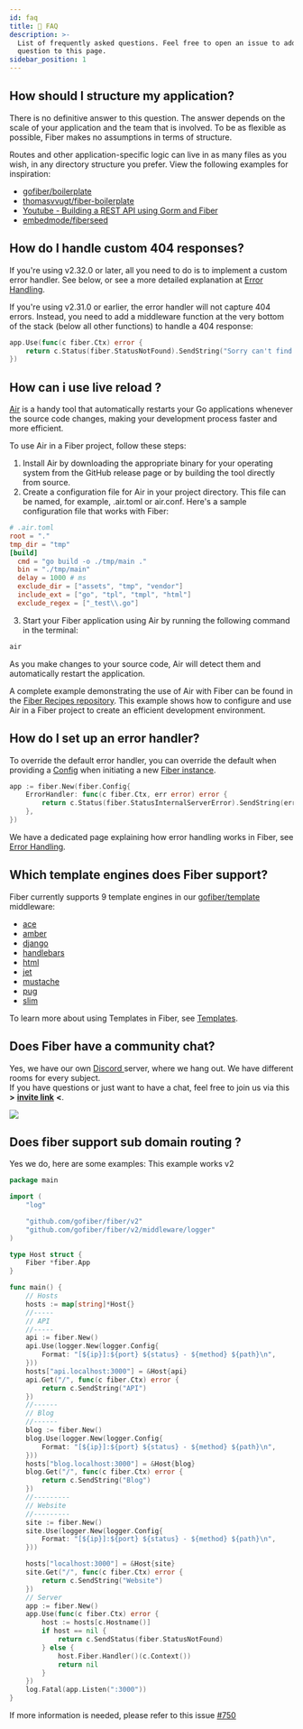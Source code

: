 ```yaml
---
id: faq
title: 🤔 FAQ
description: >-
  List of frequently asked questions. Feel free to open an issue to add your
  question to this page.
sidebar_position: 1
---
```


## How should I structure my application?

There is no definitive answer to this question. The answer depends on the scale of your application and the team that is involved. To be as flexible as possible, Fiber makes no assumptions in terms of structure.

Routes and other application-specific logic can live in as many files as you wish, in any directory structure you prefer. View the following examples for inspiration:

* [gofiber/boilerplate](https://github.com/gofiber/boilerplate)
* [thomasvvugt/fiber-boilerplate](https://github.com/thomasvvugt/fiber-boilerplate)
* [Youtube - Building a REST API using Gorm and Fiber](https://www.youtube.com/watch?v=Iq2qT0fRhAA)
* [embedmode/fiberseed](https://github.com/embedmode/fiberseed)

## How do I handle custom 404 responses?

If you're using v2.32.0 or later, all you need to do is to implement a custom error handler. See below, or see a more detailed explanation at [Error Handling](../guide/error-handling.md#custom-error-handler). 

If you're using v2.31.0 or earlier, the error handler will not capture 404 errors. Instead, you need to add a middleware function at the very bottom of the stack \(below all other functions\) to handle a 404 response:

```go title="Example"
app.Use(func(c fiber.Ctx) error {
    return c.Status(fiber.StatusNotFound).SendString("Sorry can't find that!")
})
```

## How can i use live reload ?

[Air](https://github.com/cosmtrek/air) is a handy tool that automatically restarts your Go applications whenever the source code changes, making your development process faster and more efficient.

To use Air in a Fiber project, follow these steps:

1. Install Air by downloading the appropriate binary for your operating system from the GitHub release page or by building the tool directly from source.
2. Create a configuration file for Air in your project directory. This file can be named, for example, .air.toml or air.conf. Here's a sample configuration file that works with Fiber:
```toml
# .air.toml
root = "."
tmp_dir = "tmp"
[build]
  cmd = "go build -o ./tmp/main ."
  bin = "./tmp/main"
  delay = 1000 # ms
  exclude_dir = ["assets", "tmp", "vendor"]
  include_ext = ["go", "tpl", "tmpl", "html"]
  exclude_regex = ["_test\\.go"]
```
3. Start your Fiber application using Air by running the following command in the terminal:
```sh
air
```

As you make changes to your source code, Air will detect them and automatically restart the application.

A complete example demonstrating the use of Air with Fiber can be found in the [Fiber Recipes repository](https://github.com/gofiber/recipes/tree/master/air). This example shows how to configure and use Air in a Fiber project to create an efficient development environment.


## How do I set up an error handler?

To override the default error handler, you can override the default when providing a [Config](../api/fiber.md#config) when initiating a new [Fiber instance](../api/fiber.md#new).

```go title="Example"
app := fiber.New(fiber.Config{
    ErrorHandler: func(c fiber.Ctx, err error) error {
        return c.Status(fiber.StatusInternalServerError).SendString(err.Error())
    },
})
```

We have a dedicated page explaining how error handling works in Fiber, see [Error Handling](../guide/error-handling.md).

## Which template engines does Fiber support?

Fiber currently supports 9 template engines in our [gofiber/template](https://docs.gofiber.io/template/) middleware:

* [ace](https://docs.gofiber.io/template/ace/)
* [amber](https://docs.gofiber.io/template/amber/)
* [django](https://docs.gofiber.io/template/django/)
* [handlebars](https://docs.gofiber.io/template/handlebars)
* [html](https://docs.gofiber.io/template/html)
* [jet](https://docs.gofiber.io/template/jet)
* [mustache](https://docs.gofiber.io/template/mustache)
* [pug](https://docs.gofiber.io/template/pug)
* [slim](https://docs.gofiber.io/template/pug)

To learn more about using Templates in Fiber, see [Templates](../guide/templates.md).

## Does Fiber have a community chat?

Yes, we have our own [Discord ](https://gofiber.io/discord)server, where we hang out. We have different rooms for every subject.  
If you have questions or just want to have a chat, feel free to join us via this **&gt;** [**invite link**](https://gofiber.io/discord) **&lt;**.

![](/img/support-discord.png)

## Does fiber support sub domain routing ?

Yes we do, here are some examples: 
This example works v2
```go
package main

import (
	"log"

	"github.com/gofiber/fiber/v2"
	"github.com/gofiber/fiber/v2/middleware/logger"
)

type Host struct {
	Fiber *fiber.App
}

func main() {
	// Hosts
	hosts := map[string]*Host{}
	//-----
	// API
	//-----
	api := fiber.New()
	api.Use(logger.New(logger.Config{
		Format: "[${ip}]:${port} ${status} - ${method} ${path}\n",
	}))
	hosts["api.localhost:3000"] = &Host{api}
	api.Get("/", func(c fiber.Ctx) error {
		return c.SendString("API")
	})
	//------
	// Blog
	//------
	blog := fiber.New()
	blog.Use(logger.New(logger.Config{
		Format: "[${ip}]:${port} ${status} - ${method} ${path}\n",
	}))
	hosts["blog.localhost:3000"] = &Host{blog}
	blog.Get("/", func(c fiber.Ctx) error {
		return c.SendString("Blog")
	})
	//---------
	// Website
	//---------
	site := fiber.New()
	site.Use(logger.New(logger.Config{
		Format: "[${ip}]:${port} ${status} - ${method} ${path}\n",
	}))

	hosts["localhost:3000"] = &Host{site}
	site.Get("/", func(c fiber.Ctx) error {
		return c.SendString("Website")
	})
	// Server
	app := fiber.New()
	app.Use(func(c fiber.Ctx) error {
		host := hosts[c.Hostname()]
		if host == nil {
			return c.SendStatus(fiber.StatusNotFound)
		} else {
			host.Fiber.Handler()(c.Context())
			return nil
		}
	})
	log.Fatal(app.Listen(":3000"))
}
```
If more information is needed, please refer to this issue [#750](https://github.com/gofiber/fiber/issues/750)
